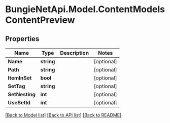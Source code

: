 # BungieNetApi.Model.ContentModelsContentPreview
## Properties

Name | Type | Description | Notes
------------ | ------------- | ------------- | -------------
**Name** | **string** |  | [optional] 
**Path** | **string** |  | [optional] 
**ItemInSet** | **bool** |  | [optional] 
**SetTag** | **string** |  | [optional] 
**SetNesting** | **int** |  | [optional] 
**UseSetId** | **int** |  | [optional] 

[[Back to Model list]](../README.md#documentation-for-models) [[Back to API list]](../README.md#documentation-for-api-endpoints) [[Back to README]](../README.md)

